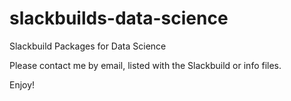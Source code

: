 # slackbuilds-data-science
Slackbuild Packages for Data Science

Please contact me by email, listed with the Slackbuild or info files.

Enjoy!
